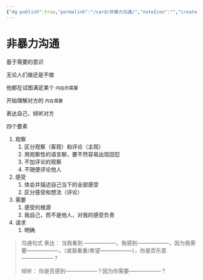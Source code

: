 ```yaml
---
{"dg-publish":true,"permalink":"/card/非暴力沟通/","noteIcon":"","created":"2021-12-16T12:56:08+08:00","updated":"2024-03-08T16:39:48+08:00"}
---
```



# 非暴力沟通

基于需要的意识

无论人们做还是不做

他都在试图满足某个 `内在的需要` 

开始理解对方的 `内在需要`

表达自己、倾听对方

四个要素
1. 观察
	1. 区分观察（客观）和评论（主观）
	2. 用观察性的语言聊，要不然容易出现回怼
	3. 不加评论的观察
	4. 不随便评论他人
2. 感受
	1. 体会并描述自己当下的全部感受
	2. 区分感受和想法（评论）
3. 需要
	1. 感受的根源
	2. 我自己，而不是他人，对我的感受负责
4. 请求
	1. 明确


> 沟通句式
> 表达：
> 当我看到 ——————，我感到——————，因为我需要——————，（或我看重/希望——————），你是否乐意——————？ 
> 
> 倾听：
> 你是否感到——————？因为你需要——————？